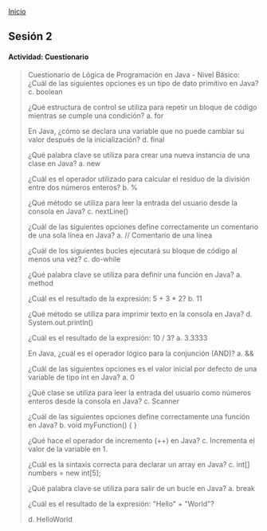 <!-- No borrar o modificar -->
[Inicio](./index.md)

## Sesión 2

#### Actividad: Cuestionario


>Cuestionario de Lógica de Programación en Java - Nivel Básico:
¿Cuál de las siguientes opciones es un tipo de dato primitivo en Java?
c. boolean 
>
>¿Qué estructura de control se utiliza para repetir un bloque de código mientras se cumple una condición?
a. for
>
>En Java, ¿cómo se declara una variable que no puede cambiar su valor después de la inicialización?
d. final
>
>¿Qué palabra clave se utiliza para crear una nueva instancia de una clase en Java?
a. new
>
>¿Cuál es el operador utilizado para calcular el residuo de la división entre dos números enteros?
b. %
>
>¿Qué método se utiliza para leer la entrada del usuario desde la consola en Java?
c. nextLine()
>
>¿Cuál de las siguientes opciones define correctamente un comentario de una sola línea en Java?
a. // Comentario de una línea
>
>¿Cuál de los siguientes bucles ejecutará su bloque de código al menos una vez?
c. do-while
>
>¿Qué palabra clave se utiliza para definir una función en Java?
a. method
>
>¿Cuál es el resultado de la expresión: 5 + 3 * 2?
b. 11
>
>¿Qué método se utiliza para imprimir texto en la consola en Java?
d. System.out.println()
>
>¿Cuál es el resultado de la expresión: 10 / 3?
a. 3.3333
>
>En Java, ¿cuál es el operador lógico para la conjunción (AND)?
a. &&
>
>¿Cuál de las siguientes opciones es el valor inicial por defecto de una variable de tipo int en Java?
a. 0
>
>¿Qué clase se utiliza para leer la entrada del usuario como números enteros desde la consola en Java?
c. Scanner
>
>¿Cuál de las siguientes opciones define correctamente una función en Java?
b. void myFunction() { }
>
>¿Qué hace el operador de incremento (++) en Java?
c. Incrementa el valor de la variable en 1. 
>
>¿Cuál es la sintaxis correcta para declarar un array en Java?
c. int[] numbers = new int[5]; 
>
>¿Qué palabra clave se utiliza para salir de un bucle en Java?
a. break 
>
>¿Cuál es el resultado de la expresión: "Hello" + "World"?
>
>d. HelloWorld 







